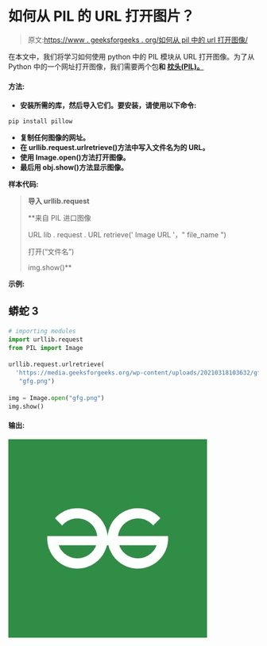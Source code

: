 # 如何从 PIL 的 URL 打开图片？

> 原文:[https://www . geeksforgeeks . org/如何从 pil 中的 url 打开图像/](https://www.geeksforgeeks.org/how-to-open-an-image-from-the-url-in-pil/)

在本文中，我们将学习如何使用 python 中的 PIL 模块从 URL 打开图像。为了从 Python 中的一个网址打开图像，我们需要两个包[](https://www.geeksforgeeks.org/python-urllib-module/)**和 [**枕头(PIL)。**](https://www.geeksforgeeks.org/python-pillow-a-fork-of-pil/)**

#### **方法:**

*   **安装所需的库，然后导入它们。要安装，请使用以下命令:**

```py
pip install pillow
```

*   **复制任何图像的网址。**
*   **在 urllib.request.urlretrieve()方法中写入文件名为的 URL。**
*   **使用 Image.open()方法打开图像。**
*   **最后用 obj.show()方法显示图像。**

****样本代码:****

> **导入 urllib.request**
> 
>  **来自 PIL 进口图像
> 
> URL lib . request . URL retrieve(' Image URL '，" file_name ")
> 
> 打开(“文件名”)
> 
> img.show()**

****示例:****

## **蟒蛇 3**

```py
# importing modules
import urllib.request
from PIL import Image

urllib.request.urlretrieve(
  'https://media.geeksforgeeks.org/wp-content/uploads/20210318103632/gfg-300x300.png',
   "gfg.png")

img = Image.open("gfg.png")
img.show()
```

#### **输出:**

**![](img/7b7bd75f63720acb95fb357c87949991.png)**